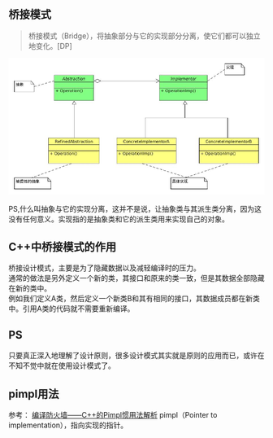 ## 桥接模式
> 桥接模式（Bridge），将抽象部分与它的实现部分分离，使它们都可以独立地变化。[DP]

![Bridge Pattern](./uml/BridgePattern.jpg)

PS,什么叫抽象与它的实现分离，这并不是说，让抽象类与其派生类分离，因为这没有任何意义。实现指的是抽象类和它的派生类用来实现自己的对象。


## C++中桥接模式的作用
桥接设计模式，主要是为了隐藏数据以及减轻编译时的压力。  
通常的做法是另外定义一个新的类，其接口和原来的类一致，但是其数据全部隐藏在新的类中。  
例如我们定义A类，然后定义一个新类B和其有相同的接口，其数据成员都在新类中。引用A类的代码就不需要重新编译。   
   
## PS
只要真正深入地理解了设计原则，很多设计模式其实就是原则的应用而已，或许在不知不觉中就在使用设计模式了。

## pimpl用法
参考：
[ 编译防火墙——C++的Pimpl惯用法解析](http://blog.csdn.net/lihao21/article/details/47610309)
pimpl（Pointer to implementation），指向实现的指针。
